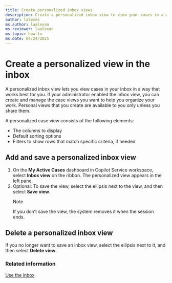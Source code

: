 ```yaml
---
title: Create personalized inbox views
description: Create a personalized inbox view to view your cases in a way that works best for you.
author: lalexms
ms.author: laalexan
ms.reviewer: laalexan
ms.topic: how-to
ms.date: 04/24/2025
---
```


# Create a personalized view in the inbox

A personalized inbox view lets you view cases in your inbox in a way that works best for you. If your administrator enabled the inbox view, you can create and manage the case views you want to help you organize your work.  Personal views that you create are available to you only unless you share them. 

A personalized case view consists of the following elements: 

- The columns to display 
- Default sorting options 
- Filters to show rows that match specific criteria, if needed

## Add and save a personalized inbox view

1. On the **My Active Cases** dashboard in Copilot Service workspace, select **Inbox view** on the ribbon. The personalized view appears in the left pane.
2. Optional: To save the view, select the ellipsis next to the view, and then select **Save view**.
   > [!Note]
   > If you don’t save the view, the system removes it when the session ends.

## Delete a personalized inbox view

If you no longer want to save an inbox view, select the ellipsis next to it, and then select **Delete view**.

### Related information

[Use the inbox](use-inbox)
